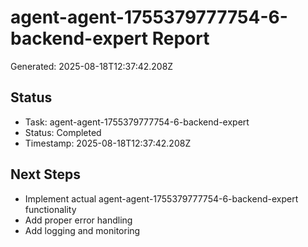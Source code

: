 # agent-agent-1755379777754-6-backend-expert Report

Generated: 2025-08-18T12:37:42.208Z

## Status
- Task: agent-agent-1755379777754-6-backend-expert
- Status: Completed
- Timestamp: 2025-08-18T12:37:42.208Z

## Next Steps
- Implement actual agent-agent-1755379777754-6-backend-expert functionality
- Add proper error handling
- Add logging and monitoring
